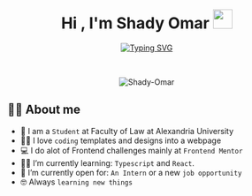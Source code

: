 <h1 align="center">Hi , I'm Shady Omar <img src="https://media.giphy.com/media/hvRJCLFzcasrR4ia7z/giphy.gif" width="35"></h1>
<p align="center">
  <a href="https://git.io/typing-svg"><img src="https://readme-typing-svg.herokuapp.com?font=Fira+Code&duration=3000&pause=500&width=435&lines=Frontend+Developer;Love+coding+websites;Always+learning+new+stuff" alt="Typing SVG" /></a>
</p>


<br>

<p align="center"> 
	<img src="https://komarev.com/ghpvc/?username=Shady-Omar&label=Profile%20views&color=0e75b6&style=plastic" alt="Shady-Omar" /> 
</p>


## :sassy_man:  About me
- :school: I am a `Student` at Faculty of Law at Alexandria University
- :technologist: I love `coding` templates and designs into a webpage
- :computer: I do alot of Frontend challenges mainly at `Frontend Mentor`
- :student: I’m currently learning: `Typescript` and `React`.
- :thinking: I’m currently open for: `An Intern` or a new `job opportunity`
- :nerd_face: Always `learning new things`
